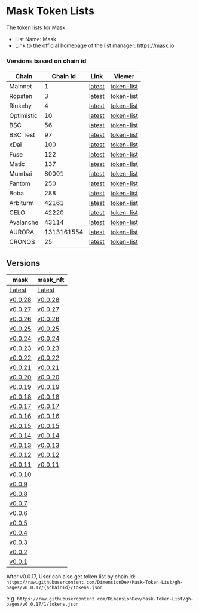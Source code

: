# Mask Token Lists

The token lists for Mask.

- List Name: Mask
- Link to the official homepage of the list manager: https://mask.io

### Versions based on chain id

| Chain      | Chain Id   | Link                                                                                                        | Viewer |
| ---------- | ---------- | ----------------------------------------------------------------------------------------------------------- | ------ |
| Mainnet    | 1          | [latest](https://raw.githubusercontent.com/DimensionDev/Mask-Token-List/gh-pages/latest/1/tokens.json)     | [token-list](https://tokenlists.org/token-list?url=https://raw.githubusercontent.com/DimensionDev/Mask-Token-List/gh-pages/latest/1/tokens.json)
| Ropsten    | 3          | [latest](https://raw.githubusercontent.com/DimensionDev/Mask-Token-List/gh-pages/latest/3/tokens.json)     | [token-list](https://tokenlists.org/token-list?url=https://raw.githubusercontent.com/DimensionDev/Mask-Token-List/gh-pages/latest/3/tokens.json)
| Rinkeby    | 4          | [latest](https://raw.githubusercontent.com/DimensionDev/Mask-Token-List/gh-pages/latest/4/tokens.json)     | [token-list](https://tokenlists.org/token-list?url=https://raw.githubusercontent.com/DimensionDev/Mask-Token-List/gh-pages/latest/4/tokens.json)
| Optimistic | 10         | [latest](https://raw.githubusercontent.com/DimensionDev/Mask-Token-List/gh-pages/latest/10/tokens.json)    | [token-list](https://tokenlists.org/token-list?url=https://raw.githubusercontent.com/DimensionDev/Mask-Token-List/gh-pages/latest/10/tokens.json)
| BSC        | 56         | [latest](https://raw.githubusercontent.com/DimensionDev/Mask-Token-List/gh-pages/latest/56/tokens.json)    | [token-list](https://tokenlists.org/token-list?url=https://raw.githubusercontent.com/DimensionDev/Mask-Token-List/gh-pages/latest/56/tokens.json)
| BSC Test   | 97         | [latest](https://raw.githubusercontent.com/DimensionDev/Mask-Token-List/gh-pages/latest/97/tokens.json)    | [token-list](https://tokenlists.org/token-list?url=https://raw.githubusercontent.com/DimensionDev/Mask-Token-List/gh-pages/latest/97/tokens.json)
| xDai       | 100        | [latest](https://raw.githubusercontent.com/DimensionDev/Mask-Token-List/gh-pages/latest/100/tokens.json)   | [token-list](https://tokenlists.org/token-list?url=https://raw.githubusercontent.com/DimensionDev/Mask-Token-List/gh-pages/latest/100/tokens.json)
| Fuse       | 122        | [latest](https://raw.githubusercontent.com/DimensionDev/Mask-Token-List/gh-pages/latest/122/tokens.json)   | [token-list](https://tokenlists.org/token-list?url=https://raw.githubusercontent.com/DimensionDev/Mask-Token-List/gh-pages/latest/122/tokens.json)
| Matic      | 137        | [latest](https://raw.githubusercontent.com/DimensionDev/Mask-Token-List/gh-pages/latest/97/tokens.json)    | [token-list](https://tokenlists.org/token-list?url=https://raw.githubusercontent.com/DimensionDev/Mask-Token-List/gh-pages/latest/137/tokens.json)
| Mumbai     | 80001      | [latest](https://raw.githubusercontent.com/DimensionDev/Mask-Token-List/gh-pages/latest/80001/tokens.json) | [token-list](https://tokenlists.org/token-list?url=https://raw.githubusercontent.com/DimensionDev/Mask-Token-List/gh-pages/latest/80001/tokens.json)
| Fantom     | 250        | [latest](https://raw.githubusercontent.com/DimensionDev/Mask-Token-List/gh-pages/latest/250/tokens.json)   | [token-list](https://tokenlists.org/token-list?url=https://raw.githubusercontent.com/DimensionDev/Mask-Token-List/gh-pages/latest/250/tokens.json)
| Boba       | 288        | [latest](https://raw.githubusercontent.com/DimensionDev/Mask-Token-List/gh-pages/latest/288/tokens.json)   | [token-list](https://tokenlists.org/token-list?url=https://raw.githubusercontent.com/DimensionDev/Mask-Token-List/gh-pages/latest/288/tokens.json)
| Arbiturm   | 42161      | [latest](https://raw.githubusercontent.com/DimensionDev/Mask-Token-List/gh-pages/latest/42161/tokens.json) | [token-list](https://tokenlists.org/token-list?url=https://raw.githubusercontent.com/DimensionDev/Mask-Token-List/gh-pages/latest/42161/tokens.json)
| CELO       | 42220      | [latest](https://raw.githubusercontent.com/DimensionDev/Mask-Token-List/gh-pages/latest/42220/tokens.json) | [token-list](https://tokenlists.org/token-list?url=https://raw.githubusercontent.com/DimensionDev/Mask-Token-List/gh-pages/latest/42220/tokens.json)
| Avalanche  | 43114      | [latest](https://raw.githubusercontent.com/DimensionDev/Mask-Token-List/gh-pages/latest/43114/tokens.json) | [token-list](https://tokenlists.org/token-list?url=https://raw.githubusercontent.com/DimensionDev/Mask-Token-List/gh-pages/latest/43114/tokens.json)
| AURORA | 1313161554     | [latest](https://raw.githubusercontent.com/DimensionDev/Mask-Token-List/gh-pages/latest/1313161554/tokens.json) | [token-list](https://tokenlists.org/token-list?url=https://raw.githubusercontent.com/DimensionDev/Mask-Token-List/gh-pages/latest/1313161554/tokens.json)
| CRONOS | 25     | [latest](https://raw.githubusercontent.com/DimensionDev/Mask-Token-List/gh-pages/latest/25/tokens.json) | [token-list](https://tokenlists.org/token-list?url=https://raw.githubusercontent.com/DimensionDev/Mask-Token-List/gh-pages/latest/25/tokens.json)

## Versions

| mask                                                                                                    | mask_nft                                                                                                  |
| ------------------------------------------------------------------------------------------------------- | --------------------------------------------------------------------------------------------------------- |
| [Latest](https://raw.githubusercontent.com/DimensionDev/Mask-Token-List/gh-pages/latest/tokens.json)    | [Latest](https://raw.githubusercontent.com/DimensionDev/Mask-Token-List/gh-pages/mask_nft.json)           |
| [v0.0.28](https://raw.githubusercontent.com/DimensionDev/Mask-Token-List/gh-pages/v0.0.28/tokens.json)  | [v0.0.28](https://raw.githubusercontent.com/DimensionDev/Mask-Token-List/gh-pages/mask_nft_v_0_0_24.json) |
| [v0.0.27](https://raw.githubusercontent.com/DimensionDev/Mask-Token-List/gh-pages/v0.0.27/tokens.json)  | [v0.0.27](https://raw.githubusercontent.com/DimensionDev/Mask-Token-List/gh-pages/mask_nft_v_0_0_24.json) |
| [v0.0.26](https://raw.githubusercontent.com/DimensionDev/Mask-Token-List/gh-pages/v0.0.26/tokens.json)  | [v0.0.26](https://raw.githubusercontent.com/DimensionDev/Mask-Token-List/gh-pages/mask_nft_v_0_0_24.json) |
| [v0.0.25](https://raw.githubusercontent.com/DimensionDev/Mask-Token-List/gh-pages/v0.0.25/tokens.json)  | [v0.0.25](https://raw.githubusercontent.com/DimensionDev/Mask-Token-List/gh-pages/mask_nft_v_0_0_24.json) |
| [v0.0.24](https://raw.githubusercontent.com/DimensionDev/Mask-Token-List/gh-pages/v0.0.24/tokens.json)  | [v0.0.24](https://raw.githubusercontent.com/DimensionDev/Mask-Token-List/gh-pages/mask_nft_v_0_0_24.json) |
| [v0.0.23](https://raw.githubusercontent.com/DimensionDev/Mask-Token-List/gh-pages/v0.0.23/tokens.json)  | [v0.0.23](https://raw.githubusercontent.com/DimensionDev/Mask-Token-List/gh-pages/mask_nft_v_0_0_23.json) |
| [v0.0.22](https://raw.githubusercontent.com/DimensionDev/Mask-Token-List/gh-pages/v0.0.22/tokens.json)  | [v0.0.22](https://raw.githubusercontent.com/DimensionDev/Mask-Token-List/gh-pages/mask_nft_v_0_0_22.json) |
| [v0.0.21](https://raw.githubusercontent.com/DimensionDev/Mask-Token-List/gh-pages/v0.0.21/tokens.json)  | [v0.0.21](https://raw.githubusercontent.com/DimensionDev/Mask-Token-List/gh-pages/mask_nft_v_0_0_21.json) |
| [v0.0.20](https://raw.githubusercontent.com/DimensionDev/Mask-Token-List/gh-pages/v0.0.20/tokens.json)  | [v0.0.20](https://raw.githubusercontent.com/DimensionDev/Mask-Token-List/gh-pages/mask_nft_v_0_0_20.json) |
| [v0.0.19](https://raw.githubusercontent.com/DimensionDev/Mask-Token-List/gh-pages/v0.0.19/tokens.json)  | [v0.0.19](https://raw.githubusercontent.com/DimensionDev/Mask-Token-List/gh-pages/mask_nft_v_0_0_19.json) |
| [v0.0.18](https://raw.githubusercontent.com/DimensionDev/Mask-Token-List/gh-pages/v0.0.18/tokens.json)  | [v0.0.18](https://raw.githubusercontent.com/DimensionDev/Mask-Token-List/gh-pages/mask_nft_v_0_0_18.json) |
| [v0.0.17](https://raw.githubusercontent.com/DimensionDev/Mask-Token-List/gh-pages/v0.0.17/tokens.json)  | [v0.0.17](https://raw.githubusercontent.com/DimensionDev/Mask-Token-List/gh-pages/mask_nft_v_0_0_17.json) |
| [v0.0.16](https://raw.githubusercontent.com/DimensionDev/Mask-Token-List/gh-pages/mask_v_0_0_16.json)   | [v0.0.16](https://raw.githubusercontent.com/DimensionDev/Mask-Token-List/gh-pages/mask_nft_v_0_0_16.json) |
| [v0.0.15](https://raw.githubusercontent.com/DimensionDev/Mask-Token-List/gh-pages/mask_v_0_0_15.json)   | [v0.0.15](https://raw.githubusercontent.com/DimensionDev/Mask-Token-List/gh-pages/mask_nft_v_0_0_15.json) |
| [v0.0.14](https://raw.githubusercontent.com/DimensionDev/Mask-Token-List/gh-pages/mask_v_0_0_14.json)   | [v0.0.14](https://raw.githubusercontent.com/DimensionDev/Mask-Token-List/gh-pages/mask_nft_v_0_0_14.json) |
| [v0.0.13](https://raw.githubusercontent.com/DimensionDev/Mask-Token-List/gh-pages/mask_v_0_0_13.json)   | [v0.0.13](https://raw.githubusercontent.com/DimensionDev/Mask-Token-List/gh-pages/mask_nft_v_0_0_13.json) |
| [v0.0.12](https://raw.githubusercontent.com/DimensionDev/Mask-Token-List/gh-pages/mask_v_0_0_12.json)   | [v0.0.12](https://raw.githubusercontent.com/DimensionDev/Mask-Token-List/gh-pages/mask_nft_v_0_0_12.json) |
| [v0.0.11](https://raw.githubusercontent.com/DimensionDev/Mask-Token-List/gh-pages/mask_v_0_0_11.json)   | [v0.0.11](https://raw.githubusercontent.com/DimensionDev/Mask-Token-List/gh-pages/mask_nft_v_0_0_11.json) |
| [v0.0.10](https://raw.githubusercontent.com/DimensionDev/Mask-Token-List/gh-pages/mask_v_0_0_10.json)   |                                                                                                           |
| [v0.0.9](https://raw.githubusercontent.com/DimensionDev/Mask-Token-List/gh-pages/mask_v_0_0_9.json)     |                                                                                                           |
| [v0.0.8](https://raw.githubusercontent.com/DimensionDev/Mask-Token-List/gh-pages/maskbook_v_0_0_8.json) |                                                                                                           |
| [v0.0.7](https://raw.githubusercontent.com/DimensionDev/Mask-Token-List/gh-pages/maskbook_v_0_0_7.json) |                                                                                                           |
| [v0.0.6](https://raw.githubusercontent.com/DimensionDev/Mask-Token-List/gh-pages/maskbook_v_0_0_6.json) |                                                                                                           |
| [v0.0.5](https://raw.githubusercontent.com/DimensionDev/Mask-Token-List/gh-pages/maskbook_v_0_0_5.json) |                                                                                                           |
| [v0.0.4](https://raw.githubusercontent.com/DimensionDev/Mask-Token-List/gh-pages/maskbook_v_0_0_4.json) |                                                                                                           |
| [v0.0.3](https://raw.githubusercontent.com/DimensionDev/Mask-Token-List/gh-pages/maskbook_v_0_0_3.json) |                                                                                                           |
| [v0.0.2](https://raw.githubusercontent.com/DimensionDev/Mask-Token-List/gh-pages/maskbook_v_0_0_2.json) |                                                                                                           |
| [v0.0.1](https://raw.githubusercontent.com/DimensionDev/Mask-Token-List/gh-pages/maskbook_v_0_0_1.json) |                                                                                                           |


After v0.0.17, User can also get token list by chain id:
`https://raw.githubusercontent.com/DimensionDev/Mask-Token-List/gh-pages/v0.0.17/{$chainId}/tokens.json`

e.g.
`https://raw.githubusercontent.com/DimensionDev/Mask-Token-List/gh-pages/v0.0.17/1/tokens.json`
